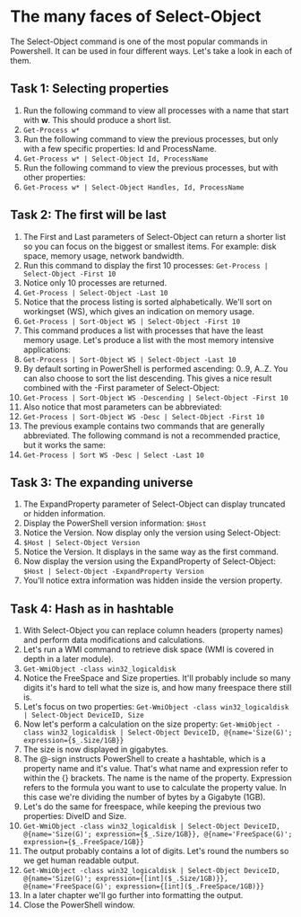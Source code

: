 # The many faces of Select-Object
The Select-Object command is one of the most popular commands in Powershell. It can be used in four different ways. Let's take a look in each of them.

## Task 1: Selecting properties
1. Run the following command to view all processes with a name that start with **w**. This should produce a short list.
1. ```Get-Process w*```
1. Run the following command to view the previous processes, but only with a few specific properties: Id and ProcessName.
1. ```Get-Process w* | Select-Object Id, ProcessName```
1. Run the following command to view the previous processes, but with other properties:
1. ```Get-Process w* | Select-Object Handles, Id, ProcessName```


## Task 2: The first will be last
1. The First and Last parameters of Select-Object can return a shorter list so you can focus on the biggest or smallest items. For example: disk space, memory usage, network bandwidth.
1. Run this command to display the first 10 processes: ```Get-Process | Select-Object -First 10```
1. Notice only 10 processes are returned.
1. ```Get-Process | Select-Object -Last 10```
1. Notice that the process listing is sorted alphabetically. We'll sort on workingset (WS), which gives an indication on memory usage.
1. ```Get-Process | Sort-Object WS | Select-Object -First 10```
1. This command produces a list with processes that have the least memory usage. Let's produce a list with the most memory intensive applications:
1. ```Get-Process | Sort-Object WS | Select-Object -Last 10```
1. By default sorting in PowerShell is performed ascending: 0..9, A..Z. You can also choose to sort the list descending. This gives a nice result combined with the -First parameter of Select-Object:
1. ```Get-Process | Sort-Object WS -Descending | Select-Object -First 10```
1. Also notice that most parameters can be abbreviated:
1. ```Get-Process | Sort-Object WS -Desc | Select-Object -First 10```
1. The previous example contains two commands that are generally abbreviated. The following command is not a recommended practice, but it works the same:
1. ```Get-Process | Sort WS -Desc | Select -Last 10```


## Task 3: The expanding universe
1. The ExpandProperty parameter of Select-Object can display truncated or hidden information.
1. Display the PowerShell version information: ```$Host```
1. Notice the Version. Now display only the version using Select-Object:
1. ```$Host | Select-Object Version```
1. Notice the Version. It displays in the same way as the first command.
1. Now display the version using the ExpandProperty of Select-Object: ```$Host | Select-Object -ExpandProperty Version```
1. You'll notice extra information was hidden inside the version property.


## Task 4: Hash as in hashtable
1. With Select-Object you can replace column headers (property names) and perform data modifications and calculations.
1. Let's run a WMI command to retrieve disk space (WMI is covered in depth in a later module).
1. ```Get-WmiObject -class win32_logicaldisk```
1. Notice the FreeSpace and Size properties. It'll probably include so many digits it's hard to tell what the size is, and how many freespace there still is.
1. Let's focus on two properties: ```Get-WmiObject -class win32_logicaldisk | Select-Object DeviceID, Size```
1. Now let's perform a calculation on the size property: ```Get-WmiObject -class win32_logicaldisk | Select-Object DeviceID, @{name='Size(G)'; expression={$_.Size/1GB}}```
1. The size is now displayed in gigabytes.
1. The @-sign instructs PowerShell to create a hashtable, which is a property name and it's value. That's what name and expression refer to within the {} brackets. The name is the name of the property. Expression refers to the formula you want to use to calculate the property value. In this case we're dividing the number of bytes by a Gigabyte (1GB).
1. Let's do the same for freespace, while keeping the previous two properties: DiveID and Size.
1. ```Get-WmiObject -class win32_logicaldisk | Select-Object DeviceID, @{name='Size(G)'; expression={$_.Size/1GB}}, @{name='FreeSpace(G)'; expression={$_.FreeSpace/1GB}}```
1. The output probably contains a lot of digits. Let's round the numbers so we get human readable output.
1. ```Get-WmiObject -class win32_logicaldisk | Select-Object DeviceID, @{name='Size(G)'; expression={[int]($_.Size/1GB)}}, @{name='FreeSpace(G)'; expression={[int]($_.FreeSpace/1GB)}}```
1. In a later chapter we'll go further into formatting the output.
1. Close the PowerShell window.


